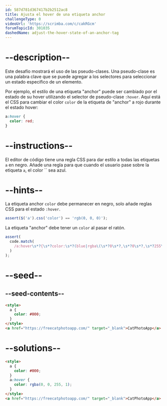 ```yaml
---
id: 587d781d367417b2b2512ac8
title: Ajusta el hover de una etiqueta anchor
challengeType: 0
videoUrl: 'https://scrimba.com/c/cakRGcm'
forumTopicId: 301035
dashedName: adjust-the-hover-state-of-an-anchor-tag
---
```


# --description--

Este desafío mostrará el uso de las pseudo-clases. Una pseudo-clase es una palabra clave que se puede agregar a los selectores para seleccionar un estado específico de un elemento.

Por ejemplo, el estilo de una etiqueta "anchor" puede ser cambiado por el estado de su hover utilizando el selector de pseudo-clase `:hover`. Aquí está el CSS para cambiar el color `color` de la etiqueta de "anchor" a rojo durante el estado hover:

```css
a:hover {
  color: red;
}
```

# --instructions--

El editor de código tiene una regla CSS para dar estilo a todas las etiquetas `a` en negro. Añade una regla para que cuando el usuario pase sobre la etiqueta `a`, el color `` sea azul.

# --hints--

La etiqueta anchor `color` debe permanecer en negro, solo añade reglas CSS para el estado `:hover`.

```js
assert($('a').css('color') == 'rgb(0, 0, 0)');
```

La etiqueta "anchor" debe tener un `color` al pasar el ratón.

```js
assert(
  code.match(
    /a:hover\s*?{\s*?color:\s*?(blue|rgba\(\s*?0\s*?,\s*?0\s*?,\s*?255\s*?,\s*?1\s*?\)|#00F|rgb\(\s*?0\s*?,\s*?0\s*?,\s*?255\s*?\))\s*?;\s*?}/gi
  )
);
```

# --seed--

## --seed-contents--

```html
<style>
  a {
    color: #000;
  }
</style>
<a href="https://freecatphotoapp.com/" target="_blank">CatPhotoApp</a>
```

# --solutions--

```html
<style>
  a {
    color: #000;
  }
  a:hover {
    color: rgba(0, 0, 255, 1);
  }
</style>
<a href="https://freecatphotoapp.com/" target="_blank">CatPhotoApp</a>
```
